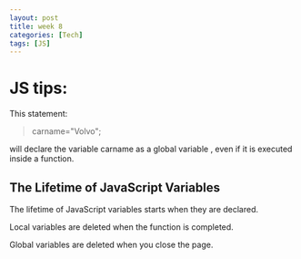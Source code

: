 ```yaml
---
layout: post
title: week 8
categories: [Tech]
tags: [JS]
---
```

JS tips:
===
This statement:

>carname="Volvo";


will declare the variable carname as a global variable , even if it is executed inside a function.

The Lifetime of JavaScript Variables
--------
The lifetime of JavaScript variables starts when they are declared.

Local variables are deleted when the function is completed.

Global variables are deleted when you close the page.
